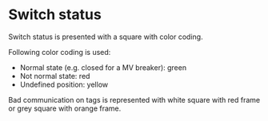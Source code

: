 # Switch status

Switch status is presented with a square with color coding.

Following color coding is used:

* Normal state (e.g. closed for a MV breaker): green
* Not normal state: red
* Undefined position: yellow

Bad communication on tags is represented with white square with red frame or grey square with orange frame.